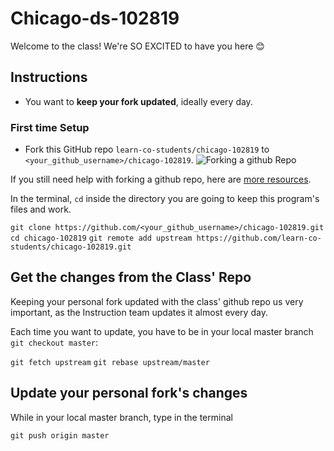 # Chicago-ds-102819

Welcome to the class! We're SO EXCITED to have you here 😊 


## Instructions

- You want to **keep your fork updated**, ideally every day.

### First time Setup

- Fork this GitHub repo `learn-co-students/chicago-102819` to `<your_github_username>/chicago-102819`.
![Forking a github Repo](https://help.github.com/assets/images/help/repository/fork_button.jpg)

If you still need help with forking a github repo, here are [more resources](https://help.github.com/en/github/getting-started-with-github/fork-a-repo).

In the terminal, `cd` inside the directory you are going to keep this program's files and work.

`git clone https://github.com/<your_github_username>/chicago-102819.git`
`cd chicago-102819`
`git remote add upstream https://github.com/learn-co-students/chicago-102819.git`

## Get the changes from the Class' Repo
Keeping your personal fork updated with the class' github repo us very important, as the Instruction team updates it almost every day.

Each time you want to update, you have to be in your local master branch `git checkout master`:

`git fetch upstream`
`git rebase upstream/master`

## Update your personal fork's changes

While in your local master branch, type in the terminal

`git push origin master`
